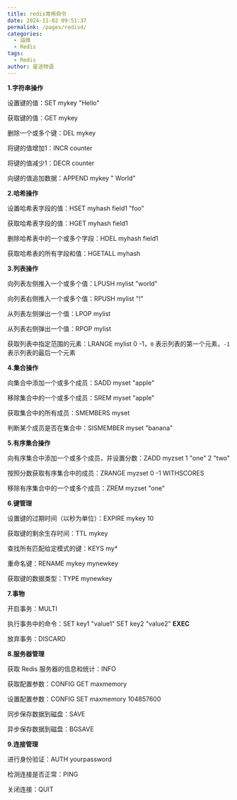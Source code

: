 ```yaml
---
title: redis常用命令
date: 2024-11-02 09:51:37
permalink: /pages/redis4/
categories:
  - 运维
  - Redis
tags:
  - Redis
author: 星途物语
---
```

**1.字符串操作**

设置键的值：SET mykey "Hello"

获取键的值：GET mykey

删除一个或多个键：DEL mykey

将键的值增加1：INCR counter

将键的值减少1：DECR counter

向键的值追加数据：APPEND mykey " World"

**2.哈希操作**

设置哈希表字段的值：HSET myhash field1 "foo"

获取哈希表字段的值：HGET myhash field1

删除哈希表中的一个或多个字段：HDEL myhash field1

获取哈希表的所有字段和值：HGETALL myhash

**3.列表操作**

向列表左侧推入一个或多个值：LPUSH mylist "world"

向列表右侧推入一个或多个值：RPUSH mylist "!"

从列表左侧弹出一个值：LPOP mylist

从列表右侧弹出一个值：RPOP mylist

获取列表中指定范围的元素：LRANGE mylist 0 -1，`0` 表示列表的第一个元素，`-1` 表示列表的最后一个元素

**4.集合操作**

向集合中添加一个或多个成员：SADD myset "apple"

移除集合中的一个或多个成员：SREM myset "apple"

获取集合中的所有成员：SMEMBERS myset

判断某个成员是否在集合中：SISMEMBER myset "banana"

**5.有序集合操作**

向有序集合中添加一个或多个成员，并设置分数：ZADD myzset 1 "one" 2 "two"

按照分数获取有序集合中的成员：ZRANGE myzset 0 -1 WITHSCORES

移除有序集合中的一个或多个成员：ZREM myzset "one"

**6.键管理**

设置键的过期时间（以秒为单位）：EXPIRE mykey 10

获取键的剩余生存时间：TTL mykey

查找所有匹配给定模式的键：KEYS my*

重命名键：RENAME mykey mynewkey

获取键的数据类型：TYPE mynewkey

**7.事物**

开启事务：MULTI

执行事务中的命令：SET key1 "value1" SET key2 "value2" **EXEC**

放弃事务：DISCARD

**8.服务器管理**

获取 Redis 服务器的信息和统计：INFO

获取配置参数：CONFIG GET maxmemory

设置配置参数：CONFIG SET maxmemory 104857600

同步保存数据到磁盘：SAVE

异步保存数据到磁盘：BGSAVE

**9.连接管理**

进行身份验证：AUTH yourpassword

检测连接是否正常：PING

关闭连接：QUIT